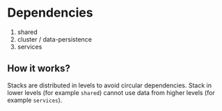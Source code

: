 # Dependencies

1. shared 
2. cluster / data-persistence
3. services 

## How it works?

Stacks are distributed in levels to avoid circular dependencies. Stack in lower levels (for example `shared`) cannot use data from higher levels (for example `services`). 